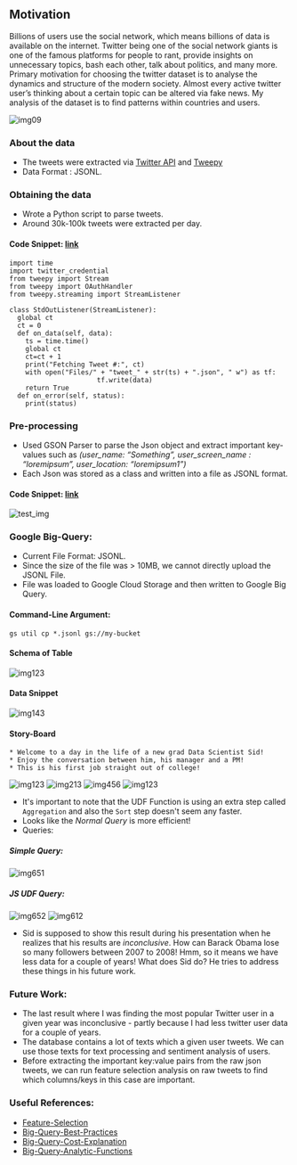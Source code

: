 ## Motivation

Billions of users use the social network, which means billions of data is available on the internet. Twitter being one of the social network giants is one of the famous platforms for people to rant, provide insights on unnecessary topics, bash each other, talk about politics, and many more. Primary motivation for choosing the twitter dataset is to analyse the dynamics and structure of the modern society. Almost every active twitter user’s thinking about a certain topic can be altered via fake news. My analysis of the dataset is to find patterns within countries and users.

![img09](Images/hld.png)
### About the data
* The tweets were extracted via [Twitter API](https://developer.twitter.com/en/docs) and [Tweepy](https://www.tweepy.org/)
* Data Format : JSONL.

### Obtaining the data
* Wrote a Python script to parse tweets.
* Around 30k-100k tweets were extracted per day.

#### Code Snippet: [link](https://github.com/siddhartha97/Twitter-Data-Analysis/blob/master/Scripts/parse_tweet.py)

```
import​ time
import​ twitter_credential
from​ tweepy ​import​ Stream
from​ tweepy ​import​ OAuthHandler
from​ tweepy.streaming ​import​ StreamListener

class​ ​StdOutListener​(StreamListener)​:
  global​ ct
  ct = ​0
  def​ ​on_data​(self, data)​: 
    ts = time.time()
    global​ ct
    ct=ct + ​1
    print(​"Fetching Tweet #:"​, ct)
    with​ open(​"Files/"​ + ​"tweet_"​ + str(ts) + ​".json"​, "​ w"​) ​as​ tf:
                      tf.write(data)
    return​ ​True
  def​ ​on_error​(self, status)​:
    print(status)
```
### Pre-processing
* Used GSON Parser to parse the Json object and extract important key-values such as *(user_name: “Something”, user_screen_name : “loremipsum”, user_location:
“loremipsum1”)*
* Each Json was stored as a class and written into a file as JSONL format.

#### Code Snippet: [link](https://github.com/siddhartha97/Twitter-Data-Analysis/blob/master/Pipeline/java/dataflow/src/main/java/edu/usfca/dataflow/Main.java)

![test_img](Images/preprocess.png)
### Google Big-Query: 
* Current File Format: JSONL.
* Since the size of the file was > 10MB, we cannot directly upload the JSONL File.
* File was loaded to Google Cloud Storage and then written to Google Big Query. 

#### Command-Line Argument: 
```
gs util cp *.jsonl gs://my-bucket 
```
#### Schema of Table
![img123](Images/schema.png)
#### Data Snippet
![img143](Images/data-snippet.png)
#### Story-Board
```
* Welcome to a day in the life of a new grad Data Scientist Sid! 
* Enjoy the conversation between him, his manager and a PM! 
* This is his first job straight out of college! 
```
![img123](Images/story-board1.png)
![img213](Images/story-board-2.png)
![img456](Images/story-board3.png)
![img123](Images/sb4.png)
* It's important to note that the UDF Function is using an extra step called `Aggregation` and also the `Sort` step doesn't seem any faster.
* Looks like the *Normal Query* is more efficient! 
* Queries: 
##### Simple Query:
![img651](Images/sc1.png)
##### JS UDF Query: 
![img652](Images/sc2.png)
![img612](Images/sb5.png)
* Sid is supposed to show this result during his presentation when he realizes that his results are *inconclusive*. How can Barack Obama lose so many followers between 2007 to 2008! Hmm, so it means we have less data for a couple of years! What does Sid do? He tries to address these things in his future work.


### Future Work: 
* The last result where I was finding the most popular Twitter user in a given year was inconclusive - partly because I had less twitter user data for a couple of years.
* The database contains a lot of texts which a given user tweets. We can use those texts for text processing and sentiment analysis of users. 
* Before extracting the important key:value pairs from the raw json tweets, we can run feature selection analysis on raw tweets to find which columns/keys in this case are important. 
### Useful References: 
* [Feature-Selection](https://www.kaggle.com/kanncaa1/feature-selection-and-data-visualization)
* [Big-Query-Best-Practices](https://cloud.google.com/blog/products/data-analytics/cost-optimization-best-practices-for-bigquery)
* [Big-Query-Cost-Explanation](https://cloud.google.com/bigquery/query-plan-explanation?hl=en_GB)
* [Big-Query-Analytic-Functions](https://cloud.google.com/bigquery/docs/reference/standard-sql/analytic-function-concepts)


